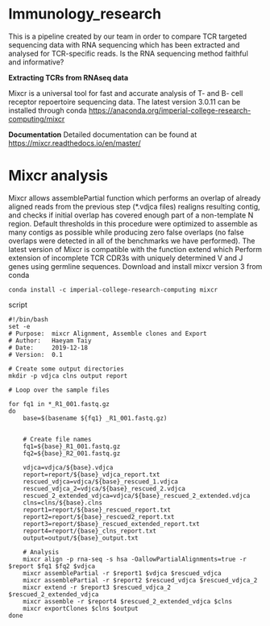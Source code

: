 # Immunology_research
This is a pipeline created by our team in order to compare TCR targeted sequencing data with RNA sequencing which has been extracted and analysed for TCR-specific reads. 
Is the RNA sequencing method faithful and informative? 

**Extracting TCRs from RNAseq data**

Mixcr is a universal tool for fast and accurate analysis of T- and B- cell receptor repoertoire sequencing data. 
The latest version 3.0.11 can be installed through conda 
https://anaconda.org/imperial-college-research-computing/mixcr

**Documentation**
Detailed documentation can be found at https://mixcr.readthedocs.io/en/master/

# Mixcr analysis


Mixcr allows assemblePartial function which performs an overlap of already aligned reads from the previous step (*.vdjca files) realigns resulting contig, and checks if initial overlap has covered enough part of a non-template N region. Default thresholds in this procedure were optimized to assemble as many contigs as possible while producing zero false overlaps (no false overlaps were detected in all of the benchmarks we have performed).
The latest version of Mixcr is compatible with the function extend which Perform extension of incomplete TCR CDR3s with uniquely determined V and J genes using germline sequences.
Download and install mixcr version 3 from conda 
```
conda install -c imperial-college-research-computing mixcr
```
script
```
#!/bin/bash
set -e
# Purpose:  mixcr Alignment, Assemble clones and Export 
# Author:   Haeyam Taiy
# Date:     2019-12-18
# Version:  0.1

# Create some output directories
mkdir -p vdjca clns output report

# Loop over the sample files

for fq1 in *_R1_001.fastq.gz
do 
	base=$(basename ${fq1} _R1_001.fastq.gz)
	

	# Create file names
	fq1=${base}_R1_001.fastq.gz
	fq2=${base}_R2_001.fastq.gz
	
	vdjca=vdjca/${base}.vdjca
	report=report/${base}_vdjca_report.txt
	rescued_vdjca=vdjca/${base}_rescued_1.vdjca
	rescued_vdjca_2=vdjca/${base}_rescued_2.vdjca
	rescued_2_extended_vdjca=vdjca/${base}_rescued_2_extended.vdjca
	clns=clns/${base}.clns
	report1=report/${base}_rescued_report.txt
	report2=report/${base}_rescued2_report.txt
	report3=report/$base}_rescued_extended_report.txt
	report4=report/{base}_clns_report.txt
	output=output/${base}_output.txt

	# Analysis
	mixcr align -p rna-seq -s hsa -OallowPartialAlignments=true -r $report $fq1 $fq2 $vdjca 
	mixcr assemblePartial -r $report1 $vdjca $rescued_vdjca
	mixcr assemblePartial -r $report2 $rescued_vdjca $rescued_vdjca_2
	mixcr extend -r $report3 $rescued_vdjca_2 $rescued_2_extended_vdjca
	mixcr assemble -r $report4 $rescued_2_extended_vdjca $clns
	mixcr exportClones $clns $output 
done
```


